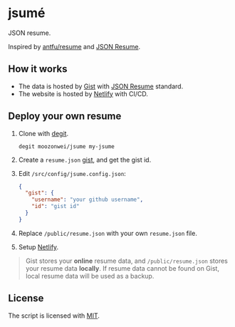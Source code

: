 # jsumé

JSON resume.

Inspired by [antfu/resume](https://github.com/antfu/resume) and [JSON Resume](https://jsonresume.org/).

## How it works

- The data is hosted by [Gist](https://gist.github.com/MoozonWei/70c30e0182fdf013aa6454f10c9db299) with [JSON Resume](https://jsonresume.org/) standard.
- The website is hosted by [Netlify](http://netlify.com/) with CI/CD.

## Deploy your own resume

1. Clone with [degit](https://github.com/Rich-Harris/degit).

    ```shell
    degit moozonwei/jsume my-jsume
    ```

2. Create a `resume.json` [gist](https://gist.github.com/), and get the gist id.

3. Edit `/src/config/jsume.config.json`:

    ```JSON
    {
      "gist": {
        "username": "your github username",
        "id": "gist id"
      }
    }
    ```

4. Replace `/public/resume.json` with your own `resume.json` file.

5. Setup [Netlify](http://netlify.com/).

> Gist stores your **online** resume data, and `/public/resume.json` stores your resume data **locally**. If resume data cannot be found on Gist, local resume data will be used as a backup.

## License

The script is licensed with [MIT](https://choosealicense.com/licenses/mit/#).
